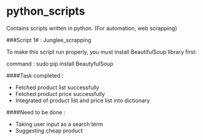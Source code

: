 # python_scripts
Contains scripts written in python. (For automation, web scrapping)


###Script 1# : Junglee_scrapping

To make this script run properly, you must install BeautifulSoup library first:

command : sudo pip install BeautyfulSoup

####Task completed : 
  - Fetched product list successfully
  - Fetched product price successfully
  - Integrated of product list and price list into dictionary

####Need to be done :
  - Taking user input as a search term
  - Suggesting cheap product
